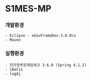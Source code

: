 # S1MES-MP


### 개발환경
```
- Eclipse - eGovFrameDev-3.6.0\n
- Maven
```

### 실행환경
```
- 전자정부프레임워크 3.6.0 (Spring 4.1.2)
- iBatis
- log4j
```


